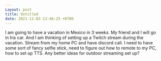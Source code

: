 ```yaml
---
Layout: post
title: Untitled
date: 2021-11-03 13:46:23 +0700
---
```

I am going to have a vacation in Mexico in 3 weeks. My friend and I will go in his car. And I am thinking of setting up a Twitch stream during the vacation. Stream from my home PC and have discord call. I need to have some sort of fancy selfie stick, need to figure out how to remote to my PC, how to set up TTS. Any better ideas for outdoor streaming set up?